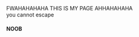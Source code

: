 
<html>
    <head>
        <script>
            function openWin()
            {
            myWindow = window.open("","","width=4000,height=2000");
            myWindow.document.write("<p> HAHAHAHAHA I Dominate This Window AND FWAHAHAHA I WONT STOP XD </p>");
            }
        </script>
    </head>
    <body onmouseover="openWin()">
        <p1>
            FWAHAHAHAHA THIS IS MY PAGE AHHAHAHAHA <br>
            you cannot escape <br>
            <h4> NOOB </h4>
        </p1>
    </body>
</html>


